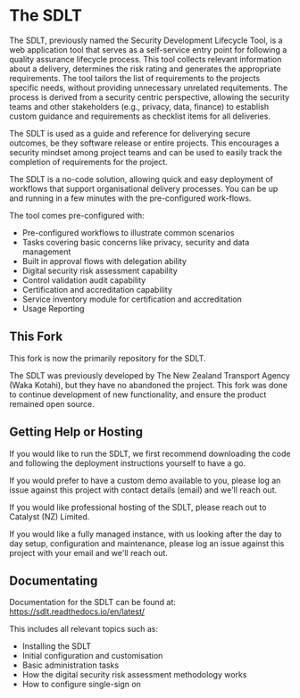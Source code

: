 # The SDLT
The SDLT, previously named the Security Development Lifecycle Tool, is a web application tool that serves as a self-service entry point for following a quality assurance lifecycle process. This tool collects relevant information about a delivery, determines the risk rating and generates the appropriate requirements. The tool tailors the list of requirements to the projects specific needs, without providing unnecessary unrelated requitements. The process is derived from a security centric perspective, allowing the security teams and other stakeholders (e.g., privacy, data, finance) to establish custom guidance and requirements as checklist items for all deliveries.

The SDLT is used as a guide and reference for deliverying secure outcomes, be they software release or entire projects. This encourages a security mindset among project teams and can be used to easily track the completion of requirements for the project.

The SDLT is a no-code solution, allowing quick and easy deployment of workflows that support organisational delivery processes. You can be up and running in a few minutes with the pre-configured work-flows.

The tool comes pre-configured with:
- Pre-configured workflows to illustrate common scenarios
- Tasks covering basic concerns like privacy, security and data management
- Built in approval flows with delegation ability
- Digital security risk assessment capability
- Control validation audit capability
- Certification and accreditation capability
- Service inventory module for certification and accreditation
- Usage Reporting

## This Fork
This fork is now the primarily repository for the SDLT.

The SDLT was previously developed by The New Zealand Transport Agency (Waka Kotahi), but they have no abandoned the project. This fork was done to continue development of new functionality, and ensure the product remained open source.

## Getting Help or Hosting
If you would like to run the SDLT, we first recommend downloading the code and following the deployment instructions yourself to have a go.

If you would prefer to have a custom demo available to you, please log an issue against this project with contact details (email) and we'll reach out.

If you would like professional hosting of the SDLT, please reach out to Catalyst (NZ) Limited.

If you would like a fully managed instance, with us looking after the day to day setup, configuration and maintenance, please log an issue against this project with your email and we'll reach out.

## Documentating
Documentation for the SDLT can be found at: https://sdlt.readthedocs.io/en/latest/

This includes all relevant topics such as:
* Installing the SDLT
* Initial configuration and customisation
* Basic administration tasks
* How the digital security risk assessment methodology works
* How to configure single-sign on
